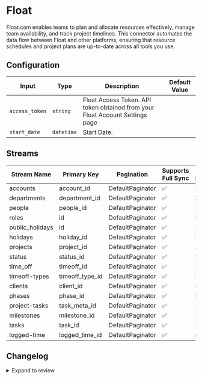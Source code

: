# Float
Float.com enables teams to plan and allocate resources effectively, manage team availability, and track project timelines. This connector automates the data flow between Float and other platforms, ensuring that resource schedules and project plans are up-to-date across all tools you use.

## Configuration

| Input | Type | Description | Default Value |
|-------|------|-------------|---------------|
| `access_token` | `string` | Float Access Token. API token obtained from your Float Account Settings page |  |
| `start_date` | `datetime` | Start Date. | |

## Streams
| Stream Name | Primary Key | Pagination | Supports Full Sync | Supports Incremental |
|-------------|-------------|------------|---------------------|----------------------|
| accounts | account_id | DefaultPaginator | ✅ |  ❌  |
| departments | department_id | DefaultPaginator | ✅ |  ❌  |
| people | people_id | DefaultPaginator | ✅ |  ❌  |
| roles | id | DefaultPaginator | ✅ |  ❌  |
| public_holidays | id | DefaultPaginator | ✅ |  ❌  |
| holidays | holiday_id | DefaultPaginator | ✅ |  ❌  |
| projects | project_id | DefaultPaginator | ✅ |  ❌  |
| status | status_id | DefaultPaginator | ✅ |  ❌  |
| time_off | timeoff_id | DefaultPaginator | ✅ |  ❌  |
| timeoff-types | timeoff_type_id | DefaultPaginator | ✅ |  ❌  |
| clients | client_id | DefaultPaginator | ✅ |  ❌  |
| phases | phase_id | DefaultPaginator | ✅ |  ❌  |
| project-tasks | task_meta_id | DefaultPaginator | ✅ |  ❌  |
| milestones | milestone_id | DefaultPaginator | ✅ |  ❌  |
| tasks | task_id | DefaultPaginator | ✅ |  ❌  |
| logged-time | logged_time_id | DefaultPaginator | ✅ |  ✅  |

## Changelog

<details>
  <summary>Expand to review</summary>

| Version          | Date              | Pull Request | Subject        |
|------------------|-------------------|--------------|----------------|
| 0.0.4 | 2024-12-21 | [50033](https://github.com/airbytehq/airbyte/pull/50033) | Update dependencies |
| 0.0.3 | 2024-12-14 | [49476](https://github.com/airbytehq/airbyte/pull/49476) | Update dependencies |
| 0.0.2 | 2024-12-12 | [48211](https://github.com/airbytehq/airbyte/pull/48211) | Update dependencies |
| 0.0.1 | 2024-10-23 | | Initial release by [@bala-ceg](https://github.com/bala-ceg) via Connector Builder |

</details>
